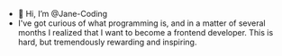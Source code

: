 - 👋 Hi, I’m @Jane-Coding
- I've got curious of what programming is, and in a matter of several months I realized that I want to become a frontend developer.
  This is hard, but tremendously rewarding and inspiring.

<!---
Jane-Coding/Jane-Coding is a ✨ special ✨ repository because its `README.md` (this file) appears on your GitHub profile.
You can click the Preview link to take a look at your changes.
--->
